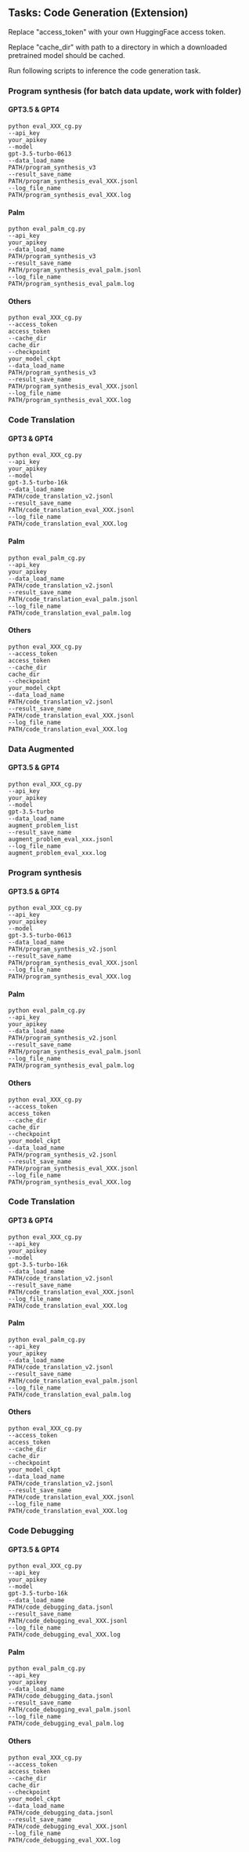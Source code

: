 ## Tasks: Code Generation (Extension)


Replace "access_token" with your own HuggingFace access token.

Replace "cache_dir" with path to a directory in which a downloaded pretrained model should be cached.

Run following scripts to inference the code generation task.

### Program synthesis (for batch data update, work with folder)
#### GPT3.5 & GPT4
```angular2html
python eval_XXX_cg.py
--api_key
your_apikey
--model
gpt-3.5-turbo-0613
--data_load_name
PATH/program_synthesis_v3
--result_save_name
PATH/program_synthesis_eval_XXX.jsonl
--log_file_name
PATH/program_synthesis_eval_XXX.log
```
#### Palm
```angular2html
python eval_palm_cg.py
--api_key
your_apikey
--data_load_name
PATH/program_synthesis_v3
--result_save_name
PATH/program_synthesis_eval_palm.jsonl
--log_file_name
PATH/program_synthesis_eval_palm.log
```
#### Others
```angular2html
python eval_XXX_cg.py 
--access_token
access_token
--cache_dir 
cache_dir 
--checkpoint
your_model_ckpt
--data_load_name
PATH/program_synthesis_v3
--result_save_name
PATH/program_synthesis_eval_XXX.jsonl
--log_file_name
PATH/program_synthesis_eval_XXX.log
```


### Code Translation
#### GPT3 & GPT4
```angular2html
python eval_XXX_cg.py
--api_key
your_apikey
--model
gpt-3.5-turbo-16k
--data_load_name
PATH/code_translation_v2.jsonl
--result_save_name
PATH/code_translation_eval_XXX.jsonl
--log_file_name
PATH/code_translation_eval_XXX.log
```
#### Palm
```angular2html
python eval_palm_cg.py
--api_key
your_apikey
--data_load_name
PATH/code_translation_v2.jsonl
--result_save_name
PATH/code_translation_eval_palm.jsonl
--log_file_name
PATH/code_translation_eval_palm.log
```
#### Others
```angular2html
python eval_XXX_cg.py 
--access_token
access_token
--cache_dir 
cache_dir 
--checkpoint
your_model_ckpt
--data_load_name
PATH/code_translation_v2.jsonl
--result_save_name
PATH/code_translation_eval_XXX.jsonl
--log_file_name
PATH/code_translation_eval_XXX.log
```


### Data Augmented 
#### GPT3.5 & GPT4
```angular2html
python eval_XXX_cg.py
--api_key
your_apikey
--model
gpt-3.5-turbo
--data_load_name
augment_problem_list
--result_save_name
augment_problem_eval_xxx.jsonl
--log_file_name
augment_problem_eval_xxx.log
```

### Program synthesis
#### GPT3.5 & GPT4
```angular2html
python eval_XXX_cg.py
--api_key
your_apikey
--model
gpt-3.5-turbo-0613
--data_load_name
PATH/program_synthesis_v2.jsonl
--result_save_name
PATH/program_synthesis_eval_XXX.jsonl
--log_file_name
PATH/program_synthesis_eval_XXX.log
```
#### Palm
```angular2html
python eval_palm_cg.py
--api_key
your_apikey
--data_load_name
PATH/program_synthesis_v2.jsonl
--result_save_name
PATH/program_synthesis_eval_palm.jsonl
--log_file_name
PATH/program_synthesis_eval_palm.log
```
#### Others
```angular2html
python eval_XXX_cg.py 
--access_token
access_token
--cache_dir 
cache_dir 
--checkpoint
your_model_ckpt
--data_load_name
PATH/program_synthesis_v2.jsonl
--result_save_name
PATH/program_synthesis_eval_XXX.jsonl
--log_file_name
PATH/program_synthesis_eval_XXX.log
```


### Code Translation
#### GPT3 & GPT4
```angular2html
python eval_XXX_cg.py
--api_key
your_apikey
--model
gpt-3.5-turbo-16k
--data_load_name
PATH/code_translation_v2.jsonl
--result_save_name
PATH/code_translation_eval_XXX.jsonl
--log_file_name
PATH/code_translation_eval_XXX.log
```
#### Palm
```angular2html
python eval_palm_cg.py
--api_key
your_apikey
--data_load_name
PATH/code_translation_v2.jsonl
--result_save_name
PATH/code_translation_eval_palm.jsonl
--log_file_name
PATH/code_translation_eval_palm.log
```
#### Others
```angular2html
python eval_XXX_cg.py 
--access_token
access_token
--cache_dir 
cache_dir 
--checkpoint
your_model_ckpt
--data_load_name
PATH/code_translation_v2.jsonl
--result_save_name
PATH/code_translation_eval_XXX.jsonl
--log_file_name
PATH/code_translation_eval_XXX.log
```



### Code Debugging

#### GPT3.5 & GPT4
```angular2html
python eval_XXX_cg.py
--api_key
your_apikey
--model
gpt-3.5-turbo-16k
--data_load_name
PATH/code_debugging_data.jsonl
--result_save_name
PATH/code_debugging_eval_XXX.jsonl
--log_file_name
PATH/code_debugging_eval_XXX.log
```
#### Palm
```angular2html
python eval_palm_cg.py
--api_key
your_apikey
--data_load_name
PATH/code_debugging_data.jsonl
--result_save_name
PATH/code_debugging_eval_palm.jsonl
--log_file_name
PATH/code_debugging_eval_palm.log
```
#### Others
```angular2html
python eval_XXX_cg.py 
--access_token
access_token
--cache_dir 
cache_dir 
--checkpoint
your_model_ckpt
--data_load_name
PATH/code_debugging_data.jsonl
--result_save_name
PATH/code_debugging_eval_XXX.jsonl
--log_file_name
PATH/code_debugging_eval_XXX.log
```

